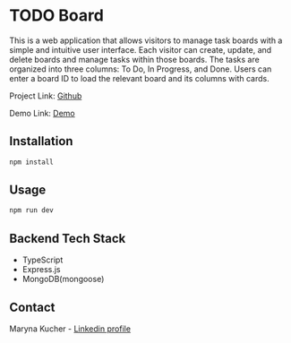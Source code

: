 # TODO Board

This is a web application that allows visitors to manage task boards with a simple and intuitive user interface. Each visitor can create, update, and delete boards and manage tasks within those boards. The tasks are organized into three columns: To Do, In Progress, and Done. Users can enter a board ID to load the relevant board and its columns with cards.

Project  Link: [Github](https://github.com/mary-kucher/todo-board)

Demo Link: [Demo](https://my-demo-link.com)
## Installation

```bash
npm install
```

## Usage

```bash
npm run dev
```

## Backend Tech Stack

- TypeScript
- Express.js
- MongoDB(mongoose)

## Contact

Maryna Kucher - [Linkedin profile](www.linkedin.com/in/maryna-kucher-0a474728a)
